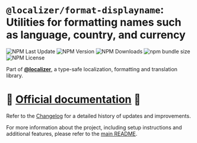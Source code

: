 # `@localizer/format-displayname`: Utilities for formatting names such as language, country, and currency

![NPM Last Update](https://img.shields.io/npm/last-update/%40localizer%2Fformat-displayname)
![NPM Version](https://img.shields.io/npm/v/%40localizer%2Fformat-displayname)
![NPM Downloads](https://img.shields.io/npm/dm/%40localizer%2Fformat-displayname)
![npm bundle size](https://img.shields.io/bundlephobia/min/%40localizer%2Fformat-displayname)
![NPM License](https://img.shields.io/npm/l/%40localizer%2Fformat-displayname)

Part of [**@localizer**](https://124c4a.github.io/localizer), a type-safe localization, formatting and translation library.

# 📖 [Official documentation](https://124c4a.github.io/localizer) 📖

Refer to the [Changelog](./CHANGELOG.md) for a detailed history of updates and improvements.

For more information about the project, including setup instructions and additional features, please refer to the [main README](../../README.md).
